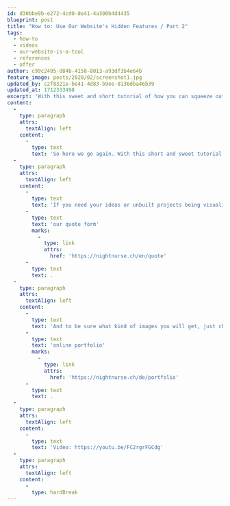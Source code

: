 ```yaml
---
id: d30bbe9b-e272-4cd0-8e41-4a300b4d4435
blueprint: post
title: "How to: Use Our Website's Hidden Features / Part 2"
tags:
  - how-to
  - videos
  - our-website-is-a-tool
  - references
  - offer
author: c99c2495-d84b-4158-8013-a93df3b4e64b
feature_image: posts/2020/02/screenshot1.jpg
updated_by: c2f8321e-be41-4d83-b9ee-8136dba46b39
updated_at: 1712333498
excerpt: 'With this sweet and short tutorial of how you can squeeze out our website until its very last drop.'
content:
  -
    type: paragraph
    attrs:
      textAlign: left
    content:
      -
        type: text
        text: 'So here we go again. With this short and sweet tutorial of how you can squeeze out our website until its very last drop.'
  -
    type: paragraph
    attrs:
      textAlign: left
    content:
      -
        type: text
        text: 'If you need your ideas or unbuilt projects being visualized either in a classic image or in animation and you need a quote for that, you can either call us, write us an email or use this little helper on our website '
      -
        type: text
        text: 'our quote form'
        marks:
          -
            type: link
            attrs:
              href: 'https://nightnurse.ch/en/quote'
      -
        type: text
        text: .
  -
    type: paragraph
    attrs:
      textAlign: left
    content:
      -
        type: text
        text: 'And to be sure what kind of images you will get, just choose your references from our '
      -
        type: text
        text: 'online portfolio'
        marks:
          -
            type: link
            attrs:
              href: 'https://nightnurse.ch/de/portfolio'
      -
        type: text
        text: .
  -
    type: paragraph
    attrs:
      textAlign: left
    content:
      -
        type: text
        text: 'Video: https://youtu.be/FC2rgrFGCdg'
  -
    type: paragraph
    attrs:
      textAlign: left
    content:
      -
        type: hardBreak
---
```

